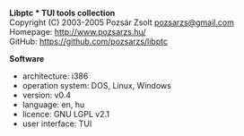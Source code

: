 **Libptc * TUI tools collection**  
Copyright (C) 2003-2005 Pozsár Zsolt <pozsarzs@gmail.com>  
Homepage: <http://www.pozsarzs.hu/>  
GitHub: <https://github.com/pozsarzs/libptc>

**Software**

 - architecture:       i386
 - operation system:   DOS, Linux, Windows
 - version:            v0.4
 - language:           en, hu
 - licence:            GNU LGPL v2.1
 - user interface:     TUI
